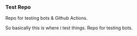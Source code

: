 ### Test Repo


Repo for testing bots & Github Actions.

So basically this is where i test things.
Repo for testing bots.
